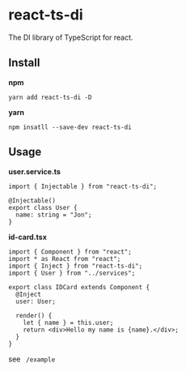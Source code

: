 # react-ts-di
The DI library of TypeScript for react.

## Install

**npm**

```
yarn add react-ts-di -D
```

**yarn**

```
npm insatll --save-dev react-ts-di
```

## Usage

**user.service.ts**

````
import { Injectable } from "react-ts-di";

@Injectable()
export class User {
  name: string = "Jon";
}
````

**id-card.tsx**

```
import { Component } from "react";
import * as React from "react";
import { Inject } from "react-ts-di";
import { User } from "../services";

export class IDCard extends Component {
  @Inject
  user: User;

  render() {
    let { name } = this.user;
    return <div>Hello my name is {name}.</div>;
  }
}
```

see ` /example`
